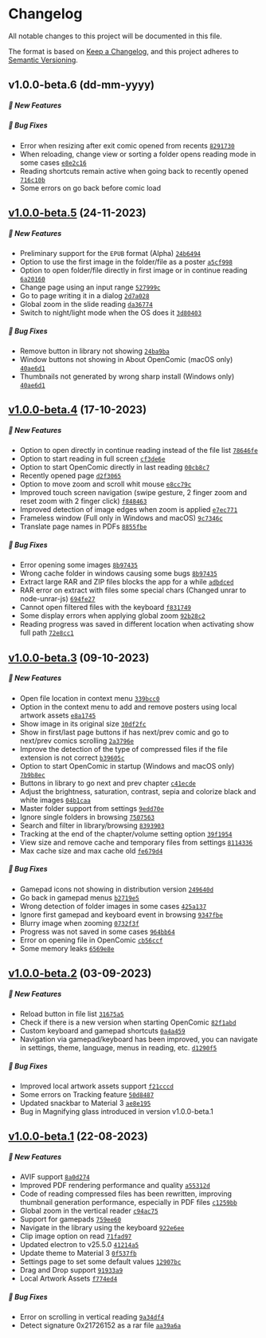 # Changelog

All notable changes to this project will be documented in this file.

The format is based on [Keep a Changelog](https://keepachangelog.com/en/1.0.0/), and this project adheres to [Semantic Versioning](https://semver.org/spec/v2.0.0.html).

## v1.0.0-beta.6 (dd-mm-yyyy)

##### 🚀 New Features

##### 🐛 Bug Fixes

- Error when resizing after exit comic opened from recents [`8291730`](https://github.com/ollm/OpenComic/commit/829173058bb3dde12d35b726070c19ec43a63be3)
- When reloading, change view or sorting a folder opens reading mode in some cases [`e8e2c16`](https://github.com/ollm/OpenComic/commit/e8e2c16a18d8f0c03b6b00b09a7c0d1bf8a24032)
- Reading shortcuts remain active when going back to recently opened [`716c10b`](https://github.com/ollm/OpenComic/commit/716c10b3a6b3ec17352952bba6a19b3b1a4dd66a)
- Some errors on go back before comic load

## [v1.0.0-beta.5](https://github.com/ollm/OpenComic/releases/tag/v1.0.0-beta.5) (24-11-2023)

##### 🚀 New Features

- Preliminary support for the `EPUB` format (Alpha) [`24b6494`](https://github.com/ollm/OpenComic/commit/24b6494c00f35dcb5fcea4f2e4cb713a8a130cd9)
- Option to use the first image in the folder/file as a poster [`a5cf998`](https://github.com/ollm/OpenComic/commit/a5cf998786b17e451ce7d1a8fa24ac287779de44)
- Option to open folder/file directly in first image or in continue reading [`6a20160`](https://github.com/ollm/OpenComic/commit/6a20160bcd96291c14d16d025baf7aef7ebe13c9)
- Change page using an input range [`527999c`](https://github.com/ollm/OpenComic/commit/527999ccacf16beea2387f7eef2f6cb7648fb2d5)
- Go to page writing it in a dialog [`2d7a028`](https://github.com/ollm/OpenComic/commit/2d7a02853d27752094555275e77cdc7ad2ca3771)
- Global zoom in the slide reading [`da36774`](https://github.com/ollm/OpenComic/commit/da3677414846e04d9d540ad9ed79f9e66b1175a2)
- Switch to night/light mode when the OS does it [`3d80403`](https://github.com/ollm/OpenComic/commit/3d804032f0766b111888878a220039711161d94b)

##### 🐛 Bug Fixes

- Remove button in library not showing [`24ba9ba`](https://github.com/ollm/OpenComic/commit/24ba9ba787130c8f92b098cfefefdb7d37d18549)
- Window buttons not showing in About OpenComic (macOS only) [`40ae6d1`](https://github.com/ollm/OpenComic/commit/40ae6d1caa80bb404d4986af1d0853e2bbec5eed)
- Thumbnails not generated by wrong sharp install (Windows only) [`40ae6d1`](https://github.com/ollm/OpenComic/commit/40ae6d1caa80bb404d4986af1d0853e2bbec5eed)

## [v1.0.0-beta.4](https://github.com/ollm/OpenComic/releases/tag/v1.0.0-beta.4) (17-10-2023)

##### 🚀 New Features

- Option to open directly in continue reading instead of the file list [`78646fe`](https://github.com/ollm/OpenComic/commit/78646fe6f4a17be6fc9fd0c940fd97d438c812c1)
- Option to start reading in full screen [`cf3de6e`](https://github.com/ollm/OpenComic/commit/cf3de6ed737189b53474a30e277245b988ee5d99)
- Option to start OpenComic directly in last reading [`00cb8c7`](https://github.com/ollm/OpenComic/commit/00cb8c7da9eb8345aaec8faa3b5c91953c2350dd)
- Recently opened page [`d2f3065`](https://github.com/ollm/OpenComic/commit/d2f30653f506993a45e49ad5e7e5e8434c33a9be)
- Option to move zoom and scroll whit mouse [`e8cc79c`](https://github.com/ollm/OpenComic/commit/e8cc79cbddd23ff7d47b7046190cecbad199d3c2)
- Improved touch screen navigation (swipe gesture, 2 finger zoom and reset zoom with 2 finger click) [`f848463`](https://github.com/ollm/OpenComic/commit/f84846399f1521c736b9b6e048f204513ac304da)
- Improved detection of image edges when zoom is applied [`e7ec771`](https://github.com/ollm/OpenComic/commit/e7ec77104360b1e2ac2aa96d97b6c1d2cc2d6d01)
- Frameless window (Full only in Windows and macOS)	[`9c7346c`](https://github.com/ollm/OpenComic/commit/9c7346cb37fe3c7aed9200d49e27ed4c5bdbfc96)
- Translate page names in PDFs [`8855fbe`](https://github.com/ollm/OpenComic/commit/8855fbefd498352cc86e014677b19c160fcc8da5)

##### 🐛 Bug Fixes

- Error opening some images [`8b97435`](https://github.com/ollm/OpenComic/commit/8b974356dfcbb7222bdef5ace604caeda93e4663)
- Wrong cache folder in windows causing some bugs [`8b97435`](https://github.com/ollm/OpenComic/commit/dd6facaf67343185fa06b2377fdc64e66ad9090d)
- Extract large RAR and ZIP files blocks the app for a while [`adbdced`](https://github.com/ollm/OpenComic/commit/adbdceda278e6184bc477581be9a25b8fc0f166b)
- RAR error on extract with files some special chars (Changed unrar to node-unrar-js) [`694fe27`](https://github.com/ollm/OpenComic/commit/694fe274982c0a9ad2421c6b226abceae1602c3a)
- Cannot open filtered files with the keyboard [`f831749`](https://github.com/ollm/OpenComic/commit/f8317499a40e6fa45a75988ee1bea31a9135c9bf)
- Some display errors when applying global zoom [`92b28c2`](https://github.com/ollm/OpenComic/commit/92b28c24f1a00544264fac03a336ad8268553fd5)
- Reading progress was saved in different location when activating show full path [`72e8cc1`](https://github.com/ollm/OpenComic/commit/72e8cc146b364d7772d6494a1e2390900505de7a)

## [v1.0.0-beta.3](https://github.com/ollm/OpenComic/releases/tag/v1.0.0-beta.3) (09-10-2023)

##### 🚀 New Features

- Open file location in context menu [`339bcc0`](https://github.com/ollm/OpenComic/commit/339bcc0b21eab52228b7762c92c993d06489aa48)
- Option in the context menu to add and remove posters using local artwork assets [`e8a1745`](https://github.com/ollm/OpenComic/commit/e8a1745904cd563336e1e27c02841a33e9cdc536)
- Show image in its original size [`30df2fc`](https://github.com/ollm/OpenComic/commit/30df2fc70dbaefecfe1942bc8032686e083e7d53)
- Show in first/last page buttons if has next/prev comic and go to next/prev comics scrolling [`2a3796e`](https://github.com/ollm/OpenComic/commit/2a3796eb82cdc86c70c69cae62e48da9baf41aa0)
- Improve the detection of the type of compressed files if the file extension is not correct [`b39605c`](https://github.com/ollm/OpenComic/commit/b39605c5d5ab72742cf32f14a23004976cccec7c)
- Option to start OpenComic in startup (Windows and macOS only) [`7b9b8ec`](https://github.com/ollm/OpenComic/commit/7b9b8ec4457445ad9bb3a761face8403ff507b7f)
- Buttons in library to go next and prev chapter [`c41ecde`](https://github.com/ollm/OpenComic/commit/c41ecde33a3b0b2361b9ccdcbec92d848b48077d)
- Adjust the brightness, saturation, contrast, sepia and colorize black and white images [`04b1caa`](https://github.com/ollm/OpenComic/commit/04b1caa5d28a468df6e94893bd943518da762030)
- Master folder support from settings [`9edd70e`](https://github.com/ollm/OpenComic/commit/9edd70ec871855cf2b43fa5cebea4bdf83baae7f)
- Ignore single folders in browsing [`7507563`](https://github.com/ollm/OpenComic/commit/75075631fcad5fb269427c178e9bac86bc352971)
- Search and filter in library/browsing [`8393903`](https://github.com/ollm/OpenComic/commit/8393903117981bea2b8a79e2e50b77d02334aa05)
- Tracking at the end of the chapter/volume setting option [`39f1954`](https://github.com/ollm/OpenComic/commit/39f19546b2fd363d321f9c423e706c3dc773aa4f)
- View size and remove cache and temporary files from settings [`8114336`](https://github.com/ollm/OpenComic/commit/8114336ef2c70748e3b1d87618903ef34cb58f0a)
- Max cache size and max cache old [`fe679d4`](https://github.com/ollm/OpenComic/commit/fe679d43b290c809b79125cbaf31a362531aa555)

##### 🐛 Bug Fixes

- Gamepad icons not showing in distribution version [`249640d`](https://github.com/ollm/OpenComic/commit/249640d57f3d5768661b63c0ddf8525a02e44d25)
- Go back in gamepad menus [`b2719e5`](https://github.com/ollm/OpenComic/commit/b2719e5e782659f249ce7a6ba6c8b94fe40a3407)
- Wrong detection of folder images in some cases [`425a137`](https://github.com/ollm/OpenComic/commit/425a137333114739cb4f0b1e92e4606f2c9da87c)
- Ignore first gamepad and keyboard event in browsing [`9347fbe`](https://github.com/ollm/OpenComic/commit/9347fbe628143e688f956ed0950510a2265c02e2)
- Blurry image when zooming [`0732f3f`](https://github.com/ollm/OpenComic/commit/0732f3f76923f2a50541139e58fb8343e7c20083)
- Progress was not saved in some cases [`964bb64`](https://github.com/ollm/OpenComic/commit/964bb64ee765d3830615e78413bf520b17549b0c)
- Error on opening file in OpenComic [`cb56ccf`](https://github.com/ollm/OpenComic/commit/cb56ccfd032ebfdd60be19a4a9fed82f6b60d0d5)
- Some memory leaks [`6569e8e`](https://github.com/ollm/OpenComic/commit/6569e8e1f054243a04657e2ce05ef20dda6e14df)

## [v1.0.0-beta.2](https://github.com/ollm/OpenComic/releases/tag/v1.0.0-beta.2) (03-09-2023)

##### 🚀 New Features

- Reload button in file list [`31675a5`](https://github.com/ollm/OpenComic/commit/31675a5a8334abedc056a09a5107f718dc5304e0)
- Check if there is a new version when starting OpenComic [`82f1abd`](https://github.com/ollm/OpenComic/commit/82f1abdac5c1ae6f26e88f5f2374c54edcfcaae7)
- Custom keyboard and gamepad shortcuts [`0a4a459`](https://github.com/ollm/OpenComic/commit/0a4a4597883c7c6c837acdd61e4d80dc8c0a0ec1)
- Navigation via gamepad/keyboard has been improved, you can navigate in settings, theme, language, menus in reading, etc. [`d1290f5`](https://github.com/ollm/OpenComic/commit/d1290f53fc99af0dc660052568c827d07dab74ca)

##### 🐛 Bug Fixes

- Improved local artwork assets support [`f21cccd`](https://github.com/ollm/OpenComic/commit/f21cccd9c2c943f7ad8735e106afff453397cfbf)
- Some errors on Tracking feature [`50d8487`](https://github.com/ollm/OpenComic/commit/50d84874ea99cdace27f2c3bfc994b3338f23a42)
- Updated snackbar to Material 3 [`ae8e195`](https://github.com/ollm/OpenComic/commit/ae8e1955dd10b9f54166dddd1af8281c67bb841a)
- Bug in Magnifying glass introduced in version v1.0.0-beta.1

## [v1.0.0-beta.1](https://github.com/ollm/OpenComic/releases/tag/v1.0.0-beta.1) (22-08-2023)

##### 🚀 New Features

- AVIF support [`8a0d274`](https://github.com/ollm/OpenComic/commit/8a0d2741793598f3728a52ba1e24f90c34100375)
- Improved PDF rendering performance and quality [`a55312d`](https://github.com/ollm/OpenComic/commit/a55312d0ba46c9773b405f6528bd0b4f055e17b9)
- Code of reading compressed files has been rewritten, improving thumbnail generation performance, especially in PDF files [`c1259bb`](https://github.com/ollm/OpenComic/commit/c1259bb512983751fe41304c7c642966b204aea1)
- Global zoom in the vertical reader [`c94ac75`](https://github.com/ollm/OpenComic/commit/c94ac75d5f247a1f423b4192d1b1cab2c066be6f)
- Support for gamepads [`759ee60`](https://github.com/ollm/OpenComic/commit/759ee6085399087408d6aec91cab25e732a53c15)
- Navigate in the library using the keyboard [`922e6ee`](https://github.com/ollm/OpenComic/commit/922e6ee0fe1509f2dfae0003406e24ce26aa49fb)
- Clip image option on read [`71fad97`](https://github.com/ollm/OpenComic/commit/71fad9748289af6624256e3c34fde422284fc750)
- Updated electron to v25.5.0 [`41214a5`](https://github.com/ollm/OpenComic/commit/41214a50bc9b0bce56f12b302d47f6d44f12fd81)
- Update theme to Material 3 [`0f537fb`](https://github.com/ollm/OpenComic/commit/0f537fb37d9108986f1cdac41cc56e6c51d51428)
- Settings page to set some default values [`12907bc`](https://github.com/ollm/OpenComic/commit/12907bcb84dccc5c8f0a65c78c65915f55e8cb0f)
- Drag and Drop support [`91933a9`](https://github.com/ollm/OpenComic/commit/91933a998885a2579592566d7773549085495e4e)
- Local Artwork Assets [`f774ed4`](https://github.com/ollm/OpenComic/commit/f774ed41eaa459c69f1b7d5a9f82ef83c067ceb2)

##### 🐛 Bug Fixes

- Error on scrolling in vertical reading [`9a34df4`](https://github.com/ollm/OpenComic/commit/9a34df43be9fee21cda115b5729cfd72c6bd3fb5)
- Detect signature 0x21726152 as a rar file [`aa39a6a`](https://github.com/ollm/OpenComic/commit/aa39a6a8b2e9d37d6ea5572d283d615c64d8250f)
